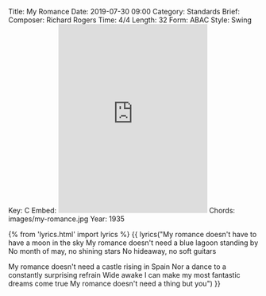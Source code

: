 Title: My Romance
Date: 2019-07-30 09:00
Category: Standards
Brief:
Composer: Richard Rogers
Time: 4/4
Length: 32
Form: ABAC
Style: Swing
Key: C
Embed: <iframe src="https://open.spotify.com/embed/user/thatdavidmiller/playlist/0ah9RFjA0e71Vw9E2P7GCQ" width="300" height="380" frameborder="0" allowtransparency="true" allow="encrypted-media"></iframe>
Chords: images/my-romance.jpg
Year: 1935

{% from 'lyrics.html' import lyrics %}
{{ lyrics("My romance doesn't have to have a moon in the sky
My romance doesn't need a blue lagoon standing by
No month of may, no shining stars
No hideaway, no soft guitars

My romance doesn't need a castle rising in Spain
Nor a dance to a constantly surprising refrain
Wide awake I can make my most fantastic dreams come true
My romance doesn't need a thing but you") }}
